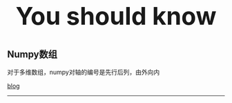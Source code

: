 # <center> <h1> You should know </h1> </center>

## Numpy数组

对于多维数组，numpy对轴的编号是先行后列，由外向内

[blog](https://flat2010.github.io/2017/05/31/Numpy%E6%95%B0%E7%BB%84%E8%A7%A3%E6%83%91/)


------

